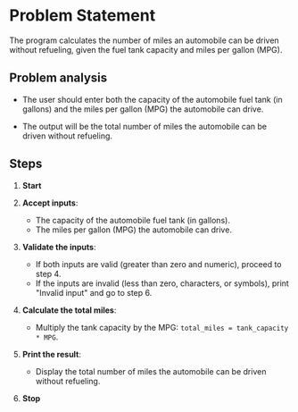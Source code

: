 # Problem Statement
The program calculates the number of miles an automobile can be driven without refueling, given the fuel tank capacity and miles per gallon (MPG).
## Problem analysis 
* The user should enter both the capacity of the automobile fuel tank (in gallons) and the miles per gallon (MPG) the automobile can drive.

* The output will be the total number of miles the automobile can be driven without refueling.

## Steps

1. **Start**

2. **Accept inputs**:
   - The capacity of the automobile fuel tank (in gallons).
   - The miles per gallon (MPG) the automobile can drive.

3. **Validate the inputs**:
   - If both inputs are valid (greater than zero and numeric), proceed to step 4.
   - If the inputs are invalid (less than zero, characters, or symbols), print "Invalid input" and go to step 6.

4. **Calculate the total miles**:
   - Multiply the tank capacity by the MPG: `total_miles = tank_capacity * MPG`.

5. **Print the result**:
   - Display the total number of miles the automobile can be driven without refueling.

6. **Stop**

